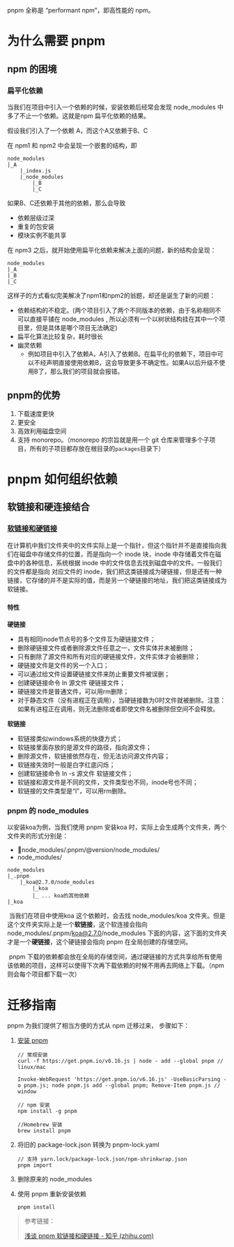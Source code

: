 

pnpm 全称是 “performant npm”，即高性能的 npm。





# 为什么需要 pnpm



##  npm 的困境



### 扁平化依赖

当我们在项目中引入一个依赖的时候，安装依赖后经常会发现 node_modules 中多了不止一个依赖。这就是npm 扁平化依赖的结果。



假设我们引入了一个依赖 A，而这个A又依赖于B、C

在 npm1 和 npm2 中会呈现一个嵌套的结构，即

```
node_modules
|_A
	|_index.js
	|_node_modules
		|_B
		|_C
```

如果B、C还依赖于其他的依赖，那么会导致

- 依赖层级过深
- 重复的包安装
- 模块实例不能共享





在 npm3 之后，就开始使用扁平化依赖来解决上面的问题，新的结构会呈现：

```
node_modules
|_A
|_B
|_C
```

这样子的方式看似完美解决了npm1和npm2的翁题，却还是诞生了新的问题：

- 依赖结构的不稳定。(两个项目引入了两个不同版本的依赖，由于名称相同不可以直接平铺在 node_modules , 所以必须有一个以树状结构挂在其中一个项目里，但是具体是哪个项目无法确定)
- 扁平化算法比较复杂，耗时很长
- 幽灵依赖
    - 例如项目中引入了依赖A，A引入了依赖B。在扁平化的依赖下，项目中可以不经声明直接使用依赖B，这会导致更多不确定性。如果A以后升级不使用B了，那么我们的项目就会报错。







## pnpm的优势



1. 下载速度更快
2. 更安全
3. 高效利用磁盘空间
4. 支持 monorepo。（monorepo 的宗旨就是用一个 git 仓库来管理多个子项目，所有的子项目都存放在根目录的`packages`目录下）









# pnpm 如何组织依赖



## 软链接和硬连接结合



### [软链接和硬链接](https://zhuanlan.zhihu.com/p/442133074)

在计算机中我们文件夹中的文件实际上是一个指针，但这个指针并不是直接指向我们在磁盘中存储文件的位置，而是指向一个 inode 块，inode 中存储着文件在磁盘中的各种信息，系统根据 inode 中的文件信息去找到磁盘中的文件。一般我们的文件都是指向 对应文件的 inode，我们把这类链接成为硬链接，但是还有一种链接，它存储的并不是实际的值，而是另一个硬链接的地址，我们把这类链接成为软链接。



### 

#### 特性

**硬链接**

- 具有相同inode节点号的多个文件互为硬链接文件；
- 删除硬链接文件或者删除源文件任意之一，文件实体并未被删除；
- 只有删除了源文件和所有对应的硬链接文件，文件实体才会被删除；
- 硬链接文件是文件的另一个入口；
- 可以通过给文件设置硬链接文件来防止重要文件被误删；
- 创建硬链接命令 ln 源文件 硬链接文件；
- 硬链接文件是普通文件，可以用rm删除；
- 对于静态文件（没有进程正在调用），当硬链接数为0时文件就被删除。注意：如果有进程正在调用，则无法删除或者即使文件名被删除但空间不会释放。

**软链接**

- 软链接类似windows系统的快捷方式；
- 软链接里面存放的是源文件的路径，指向源文件；
- 删除源文件，软链接依然存在，但无法访问源文件内容；
- 软链接失效时一般是白字红底闪烁；
- 创建软链接命令 ln -s 源文件 软链接文件；
- 软链接和源文件是不同的文件，文件类型也不同，inode号也不同；
- 软链接的文件类型是“l”，可以用rm删除。





### pnpm 的 node_modules



以安装koa为例，当我们使用 pnpm 安装koa 时，实际上会生成两个文件夹，两个文件夹的形式分别是：

- node_modules/.pnpm/<package-name>@version/node_modules/<package-name>
- node_modules/<package-name>

```
node_modules
|_.pnpm
	|_koa@2.7.0/node_modules
		|_koa
		|_ ... koa的其他依赖
|_koa
```



​	当我们在项目中使用koa 这个依赖时，会去找 node_modules/koa 文件夹。但是这个文件夹实际上是一个**软链接**，这个软连接会指向 node_modules/.pnpm/koa@2.7.0/node_modules 下面的内容，这下面的文件夹才是一个**硬链接**，这个硬链接会指向 pnpm 在全局创建的存储空间。

​	pnpm 下载的依赖都会放在全局的存储空间，通过硬链接的方式共享给所有使用该依赖的项目，这样可以使得下次再下载依赖的时候不用再去网络上下载。（npm 则会每个项目都下载一次）







# 迁移指南



pnpm 为我们提供了相当方便的方式从 npm 迁移过来， 步骤如下：

1. [安装 pnpm](https://www.pnpm.cn/installation)

    ```
    // 常规安装
    curl -f https://get.pnpm.io/v6.16.js | node - add --global pnpm // linux/mac
    
    Invoke-WebRequest 'https://get.pnpm.io/v6.16.js' -UseBasicParsing -o pnpm.js; node pnpm.js add --global pnpm; Remove-Item pnpm.js // window
    
    // npm 安装
    npm install -g pnpm
    
    //Homebrew 安装
    brew install pnpm
    ```

    

2. 将旧的 package-lock.json 转换为 pnpm-lock.yaml

    ```
    // 支持 yarn.lock/package-lock.json/npm-shrinkwrap.json
    pnpm import
    ```

    

3. 删除原来的 node_modules

4. 使用 pnpm 重新安装依赖

    ```
    pnpm install
    ```

    





> 参考链接：
>
> [浅谈 pnpm 软链接和硬链接 - 知乎 (zhihu.com)](https://zhuanlan.zhihu.com/p/442133074)





